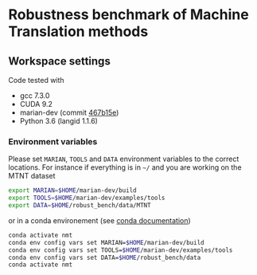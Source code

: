 # Robustness benchmark of Machine Translation methods

## Workspace settings

Code tested with

- gcc 7.3.0
- CUDA 9.2
- marian-dev (commit [467b15e](https://github.com/marian-nmt/marian-dev/commit/467b15e2b94b7c7b25ceaee764f790d8faaeabf2))
- Python 3.6 (langid 1.1.6)

### Environment variables

Please set `MARIAN`, `TOOLS` and `DATA` environment variables to the correct locations.
For instance if everything is in `~/` and you are working on the MTNT dataset

```bash
export MARIAN=$HOME/marian-dev/build
export TOOLS=$HOME/marian-dev/examples/tools
export DATA=$HOME/robust_bench/data/MTNT
```

or in a conda environement (see
[conda documentation](https://docs.conda.io/projects/conda/en/latest/user-guide/tasks/manage-environments.html#setting-environment-variables))

```bash
conda activate nmt
conda env config vars set MARIAN=$HOME/marian-dev/build
conda env config vars set TOOLS=$HOME/marian-dev/examples/tools
conda env config vars set DATA=$HOME/robust_bench/data
conda activate nmt
```
